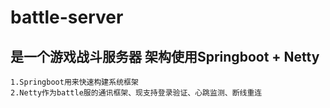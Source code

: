 # battle-server
## 是一个游戏战斗服务器 架构使用Springboot + Netty
```
1.Springboot用来快速构建系统框架
2.Netty作为battle服的通讯框架、现支持登录验证、心跳监测、断线重连

``` 
